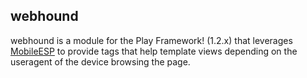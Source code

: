 webhound
--------

webhound is a module for the Play Framework! (1.2.x) that leverages [MobileESP][1]
to provide tags that help template views depending on the useragent of the device browsing
the page.

[1]: http://code.google.com/p/mobileesp/